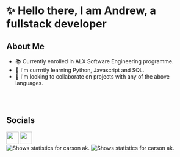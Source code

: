 # :sparkles: **Hello there**, I am Andrew, a fullstack developer

## About Me

- :books: Currently enrolled in ALX Software Engineering programme.
- 🌱 I'm currntly learning Python, Javascript and SQL.
- :handshake: I'm looking to collaborate on projects with any of the above languages.

<!-- Add more details -->

<br>
<br>

## Socials

[<img align="left" width="32" src="https://unpkg.com/simple-icons@v11/icons/x.svg" />][X]
[<img align="left" width="32" src="https://unpkg.com/simple-icons@v11/icons/gmail.svg" />][gmail]

<br>
<br>

<!-- GitHub Stats -->
<picture>
  <source media="(prefers-color-scheme: dark)" srcset="https://github-readme-stats-xi-one-93.vercel.app/api?username=carsonak&theme=github_dark_dimmed&show_icons=true">
  <source media="(prefers-color-scheme: light)" srcset="https://github-readme-stats-xi-one-93.vercel.app/api?username=carsonak&theme=catppuccin_latte&show_icons=true">
  <img alt="Shows statistics for carson ak." src="https://github-readme-stats-xi-one-93.vercel.app/api?username=carsonak&theme=github_dark_dimmed&show_icons=true">
</picture>

<!-- Top Languages -->

<picture>
  <source media="(prefers-color-scheme: dark)" srcset="https://github-readme-stats.vercel.app/api/top-langs/?username=carsonak&layout=donut-vertical&theme=github_dark_dimmed&show_icons=truet&size_weight=0.5&count_weight=0.5&langs_count=9&exclude_repo=github-readme-stats,C-Quadratic-Sieve,Shell_Test_Suite,myfirstwebpage,Betty,0x01-Task1SourceCode,mazesolving">
  <source media="(prefers-color-scheme: light)" srcset="https://github-readme-stats.vercel.app/api/top-langs/?username=carsonak&layout=donut-vertical&theme=catppuccin_latte&show_icons=truet&size_weight=0.5&count_weight=0.5&langs_count=9&exclude_repo=github-readme-stats,C-Quadratic-Sieve,Shell_Test_Suite,myfirstwebpage,Betty,0x01-Task1SourceCode,mazesolving">
  <img alt="Shows statistics for carson ak." src="https://github-readme-stats.vercel.app/api/top-langs/?username=carsonak&layout=donut-vertical&theme=github_dark_dimmed&show_icons=truet&size_weight=0.5&count_weight=0.5&langs_count=9&exclude_repo=github-readme-stats,C-Quadratic-Sieve,Shell_Test_Suite,myfirstwebpage,Betty,0x01-Task1SourceCode,mazesolving">
</picture>

[X]: https://twitter.com/andrewiscarson (X)
[gmail]: carsoniskihara@gmail.com (G-mail)
